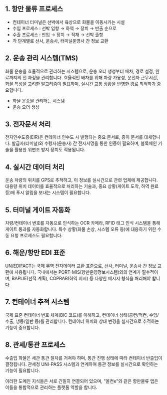 
## 1. 항만 물류 프로세스

- 컨테이너 터미널은 선박에서 육상으로 화물을 이동시키는 시설
- 수입 프로세스 : 선박 입항 → 하역 → 장치 → 반출 순으로
- 수출 프로세스 : 반입 → 장치 → 적재 → 선박 출항
- 각 단계별로 선사, 운송사, 터미널운영사 간 정보 교환

## 2. 운송 관리 시스템(TMS)

화물 운송을 효율적으로 관리하는 시스템으로, 운송 오더 생성부터 배차, 경로 설정, 완료까지의 전 과정을 관리합니다. 효율적인 배차를 위해 차량 가용성, 운전자 근무시간, 화물 특성을 고려한 알고리즘이 필요하며, 실시간 교통 상황을 반영한 경로 최적화가 중요합니다.

- 화물 운송을 관리하는 시스템
- 운송 오더 생성

## 3. 전자문서 처리

전자인수도증(EIR)은 컨테이너 인수도 시 발행되는 중요 문서로, 종이 문서를 대체합니다. 발급자(터미널)와 수령자(운송사) 간 전자서명을 통한 인증이 필요하며, 블록체인 기술을 활용한 위변조 방지 장치도 적용됩니다.

## 4. 실시간 데이터 처리

운송 차량의 위치를 GPS로 추적하고, 이 정보를 실시간으로 관련 업체에 제공합니다. 대용량 위치 데이터를 효율적으로 처리하는 기술과, 중요 상황(게이트 도착, 하역 완료 등)에 푸시 알림을 보내는 시스템이 필요합니다.

## 5. 터미널 게이트 자동화

차량/컨테이너 번호를 자동으로 인식하는 OCR 카메라, RFID 태그 인식 시스템을 통해 게이트 통과를 자동화합니다. 특수 상황(화물 손상, 시스템 오류 등)에 대응하기 위한 수동 요청 프로세스도 필요합니다.

## 6. 해운/항만 EDI 표준

UN/EDIFACT는 국제 무역 전자데이터 교환 표준으로, 선사, 터미널, 운송사 간 정보 교환에 사용됩니다. 국내에서는 PORT-MIS(항만운영정보시스템)와의 연계가 필수적이며, BAPLIE(선적 계획), COPRAR(하역 지시) 등 다양한 메시지 형식을 처리해야 합니다.

## 7. 컨테이너 추적 시스템

국제 표준 컨테이너 번호 체계(BIC 코드)를 이해하고, 컨테이너 상태(공컨/적컨, 수입/수출, 냉동/일반 등)를 관리합니다. 컨테이너 위치와 상태 변경을 실시간으로 추적하는 기능이 중요합니다.

## 8. 관세/통관 프로세스

수출입 화물은 세관 통관 절차를 거쳐야 하며, 통관 진행 상태에 따라 컨테이너 반출입이 결정됩니다. 관세청 UNI-PASS 시스템과 연계하여 통관 정보를 실시간으로 확인하는 기능이 필요합니다.

이러한 도메인 지식들은 서로 긴밀히 연결되어 있으며, "올컨e"와 같은 항만물류 앱은 이들을 통합적으로 관리하는 플랫폼 역할을 합니다.